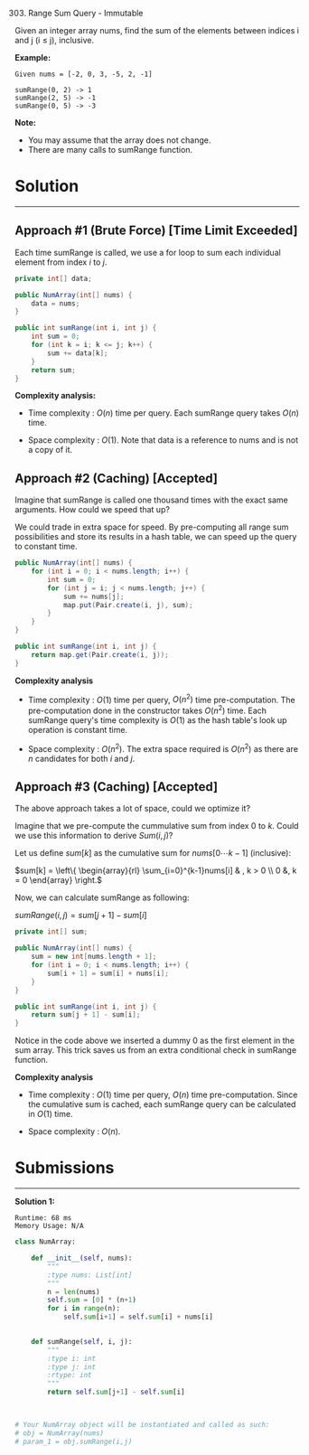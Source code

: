 303. Range Sum Query - Immutable

Given an integer array nums, find the sum of the elements between indices i and j (i ≤ j), inclusive.

**Example:**
```
Given nums = [-2, 0, 3, -5, 2, -1]

sumRange(0, 2) -> 1
sumRange(2, 5) -> -1
sumRange(0, 5) -> -3
```

**Note:**

* You may assume that the array does not change.
* There are many calls to sumRange function.

# Solution
---
## Approach #1 (Brute Force) [Time Limit Exceeded]
Each time sumRange is called, we use a for loop to sum each individual element from index $i$ to $j$.

```java
private int[] data;

public NumArray(int[] nums) {
    data = nums;
}

public int sumRange(int i, int j) {
    int sum = 0;
    for (int k = i; k <= j; k++) {
        sum += data[k];
    }
    return sum;
}
```

**Complexity analysis:**

* Time complexity : $O(n)$ time per query. Each sumRange query takes $O(n)$ time.

* Space complexity : $O(1)$. Note that data is a reference to nums and is not a copy of it.

## Approach #2 (Caching) [Accepted]
Imagine that sumRange is called one thousand times with the exact same arguments. How could we speed that up?

We could trade in extra space for speed. By pre-computing all range sum possibilities and store its results in a hash table, we can speed up the query to constant time.

```java
public NumArray(int[] nums) {
    for (int i = 0; i < nums.length; i++) {
        int sum = 0;
        for (int j = i; j < nums.length; j++) {
            sum += nums[j];
            map.put(Pair.create(i, j), sum);
        }
    }
}

public int sumRange(int i, int j) {
    return map.get(Pair.create(i, j));
}
```

**Complexity analysis**

* Time complexity : $O(1)$ time per query, $O(n^2)$ time pre-computation. The pre-computation done in the constructor takes $O(n^2)$ time. Each sumRange query's time complexity is $O(1)$ as the hash table's look up operation is constant time.

* Space complexity : $O(n^2)$. The extra space required is $O(n^2)$ as there are $n$ candidates for both $i$ and $j$.

## Approach #3 (Caching) [Accepted]
The above approach takes a lot of space, could we optimize it?

Imagine that we pre-compute the cummulative sum from index $0$ to $k$. Could we use this information to derive $Sum(i, j)$?

Let us define $sum[k]$ as the cumulative sum for $nums[0 \cdots k-1]$ (inclusive):

$sum[k] = \left\{ \begin{array}{rl} \sum_{i=0}^{k-1}nums[i] & , k > 0 \\ 0 &, k = 0 \end{array} \right.$
 

Now, we can calculate sumRange as following:

$sumRange(i, j) = sum[j + 1] - sum[i]$

```java
private int[] sum;

public NumArray(int[] nums) {
    sum = new int[nums.length + 1];
    for (int i = 0; i < nums.length; i++) {
        sum[i + 1] = sum[i] + nums[i];
    }
}

public int sumRange(int i, int j) {
    return sum[j + 1] - sum[i];
}
```

Notice in the code above we inserted a dummy 0 as the first element in the sum array. This trick saves us from an extra conditional check in sumRange function.

**Complexity analysis**

* Time complexity : $O(1)$ time per query, $O(n)$ time pre-computation. Since the cumulative sum is cached, each sumRange query can be calculated in $O(1)$ time.

* Space complexity : $O(n)$.

# Submissions
---
**Solution 1:**
```
Runtime: 68 ms
Memory Usage: N/A
```
```python
class NumArray:

    def __init__(self, nums):
        """
        :type nums: List[int]
        """
        n = len(nums)
        self.sum = [0] * (n+1)
        for i in range(n):
            self.sum[i+1] = self.sum[i] + nums[i]
        

    def sumRange(self, i, j):
        """
        :type i: int
        :type j: int
        :rtype: int
        """
        return self.sum[j+1] - self.sum[i]
        


# Your NumArray object will be instantiated and called as such:
# obj = NumArray(nums)
# param_1 = obj.sumRange(i,j)
```
